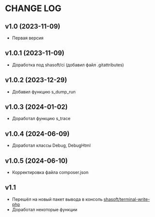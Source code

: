CHANGE LOG
==========

## v1.0 (2023-11-09)

* Первая версия

## v1.0.1 (2023-11-09)
* Доработка под shasoft/ci (добавил файл .gitattributes)

## v1.0.2 (2023-12-29)
* Добавил функцию s_dump_run

## v1.0.3 (2024-01-02)
* Доработал функцию s_trace

## v1.0.4 (2024-06-09)
* Доработал классы Debug, DebugHtml

## v1.0.5 (2024-06-10)
* Корректировка файла composer.json

## v1.1
* Перешёл на новый пакет вывода в консоль [shasoft/terminal-write-php](https://github.com/shasoft/terminal-write-php)
* Доработал некоторые функции